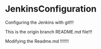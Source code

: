 # JenkinsConfiguration

Configuring the Jenkins with git!!!

This is the origin branch README.md file!!!

Modifying the Readme.md !!!!!!!



